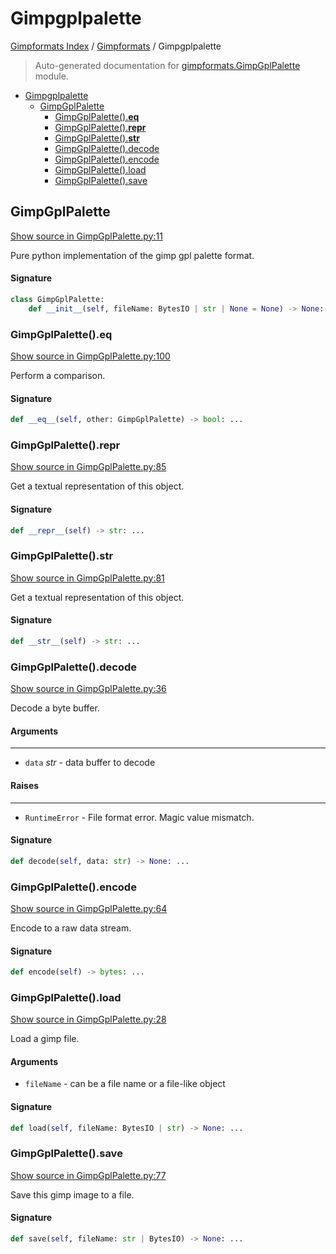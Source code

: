 # Gimpgplpalette

[Gimpformats Index](../README.md#gimpformats-index) / [Gimpformats](./index.md#gimpformats) / Gimpgplpalette

> Auto-generated documentation for [gimpformats.GimpGplPalette](../../../gimpformats/GimpGplPalette.py) module.

- [Gimpgplpalette](#gimpgplpalette)
  - [GimpGplPalette](#gimpgplpalette)
    - [GimpGplPalette().__eq__](#gimpgplpalette()__eq__)
    - [GimpGplPalette().__repr__](#gimpgplpalette()__repr__)
    - [GimpGplPalette().__str__](#gimpgplpalette()__str__)
    - [GimpGplPalette().decode](#gimpgplpalette()decode)
    - [GimpGplPalette().encode](#gimpgplpalette()encode)
    - [GimpGplPalette().load](#gimpgplpalette()load)
    - [GimpGplPalette().save](#gimpgplpalette()save)

## GimpGplPalette

[Show source in GimpGplPalette.py:11](../../../gimpformats/GimpGplPalette.py#L11)

Pure python implementation of the gimp gpl palette format.

#### Signature

```python
class GimpGplPalette:
    def __init__(self, fileName: BytesIO | str | None = None) -> None: ...
```

### GimpGplPalette().__eq__

[Show source in GimpGplPalette.py:100](../../../gimpformats/GimpGplPalette.py#L100)

Perform a comparison.

#### Signature

```python
def __eq__(self, other: GimpGplPalette) -> bool: ...
```

### GimpGplPalette().__repr__

[Show source in GimpGplPalette.py:85](../../../gimpformats/GimpGplPalette.py#L85)

Get a textual representation of this object.

#### Signature

```python
def __repr__(self) -> str: ...
```

### GimpGplPalette().__str__

[Show source in GimpGplPalette.py:81](../../../gimpformats/GimpGplPalette.py#L81)

Get a textual representation of this object.

#### Signature

```python
def __str__(self) -> str: ...
```

### GimpGplPalette().decode

[Show source in GimpGplPalette.py:36](../../../gimpformats/GimpGplPalette.py#L36)

Decode a byte buffer.

#### Arguments

----
 - `data` *str* - data buffer to decode

#### Raises

------
 - `RuntimeError` - File format error.  Magic value mismatch.

#### Signature

```python
def decode(self, data: str) -> None: ...
```

### GimpGplPalette().encode

[Show source in GimpGplPalette.py:64](../../../gimpformats/GimpGplPalette.py#L64)

Encode to a raw data stream.

#### Signature

```python
def encode(self) -> bytes: ...
```

### GimpGplPalette().load

[Show source in GimpGplPalette.py:28](../../../gimpformats/GimpGplPalette.py#L28)

Load a gimp file.

#### Arguments

- `fileName` - can be a file name or a file-like object

#### Signature

```python
def load(self, fileName: BytesIO | str) -> None: ...
```

### GimpGplPalette().save

[Show source in GimpGplPalette.py:77](../../../gimpformats/GimpGplPalette.py#L77)

Save this gimp image to a file.

#### Signature

```python
def save(self, fileName: str | BytesIO) -> None: ...
```